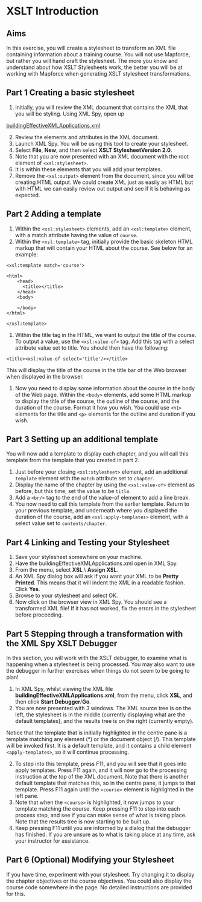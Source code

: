 # XSLT Introduction

## Aims

In this exercise, you will create a stylesheet to transform an XML file containing information about a training course. You will not use Mapforce, but rather you will hand craft the stylesheet. The more you know and understand about how XSLT Stylesheets work, the better you will be at working with Mapforce when generating XSLT stylesheet transformations.

## Part 1 Creating a basic stylesheet

1. Initially, you will review the XML document that contains the XML that you will be styling. Using XML Spy, open up 

[buildingEffectiveXMLApplications.xml](data/buildingEffectiveXMLApplications.xml)


2. Review the elements and attributes in the XML document.
3. Launch XML Spy. You will be using this tool to create your stylesheet. 
4. Select **File**, **New**, and then select **XSLT StylesheetVersion 2.0**.
5. Note that you are now presented with an XML document with the root element of `<xsl:stylesheet>`.
6. It is within these elements that you will add your templates.
7. Remove the `<xsl:output>` element from the document, since you will be creating HTML output. We could create XML just as easily as HTML but with HTML we can easily review out output and see if it is behaving as expected.

## Part 2 Adding a template

1. Within the `<xsl:stylesheet>` elements, add an `<xsl:template>` element, with a match attribute having the value of `course`.
2. Within the `<xsl:template>` tag, initially provide the basic skeleton HTML markup that will contain your HTML about the course. See below for an example:

```
<xsl:template match='course'>

<html>
    <head>
      <title></title>
    </head>
    <body>

    </body>
</html>

</xsl:template>
```

1. Within the title tag in the HTML, we want to output the title of the course. To output a value, use the `<xsl:value-of>` tag. Add this tag with a select attribute value set to title.
 You should then have the following:

```
<title><xsl:value-of select='title'/></title>
```

This will display the title of the course in the title bar of the Web browser when displayed in the browser.

1. Now you need to display some information about the course in the body of the Web page. Within the `<body>` elements, add some HTML markup to display the title of the course, the outline of the course, and the duration of the course. Format it how you wish. You could use `<h1>` elements for the title and `<p>` elements for the outline and duration if you wish.

## Part 3 Setting up an additional template

You will now add a template to display each chapter, and you will call this template from the template that you created in part 2.

1. Just before your closing `<xsl:stylesheet>` element, add an additional `template` element with the `match` attribute set to `chapter`.
2. Display the name of the chapter by using the `<xsl:value-of>` element as before, but this time, set the value to be `title`.
3. Add a `<br/>` tag to the end of the value-of element to add a line break.
4. You now need to call this template from the earlier template. Return to your previous template, and underneath where you displayed the duration of the course, add an `<xsl:apply-templates>` element, with a select value set to `contents/chapter`.

## Part 4 Linking and Testing your Stylesheet


1. Save your stylesheet somewhere on your machine.
2. Have the buildingEffectiveXMLApplications.xml open in XML Spy. 
3. From the menu, select **XSL** \ **Assign XSL**.
4. An XML Spy dialog box will ask if you want your XML to be **Pretty Printed**. This means that it will indent the XML in a readable fashion. Click **Yes**.
5. Browse to your stylesheet and select OK.
6. Now click on the browser view in XML Spy. You should see a transformed XML file! If it has not worked, fix the errors in the stylesheet before proceeding.

## Part 5 Stepping through a transformation with the XML Spy XSLT Debugger

In this section, you will work with the XSLT debugger, to examine what is happening when a stylesheet is being processed. You may also want to use the debugger in further exercises when things do not seem to be going to plan!

1. In XML Spy, whilst viewing the XML file **buildingEffectiveXMLApplications.xml**, from the menu, click **XSL**, and then click **Start Debugger**/**Go**.
2. You are now presented with 3 windows. The XML source tree is on the left, the stylesheet is in the middle (currently displaying what are the default templates), and the results tree is on the right (currently empty). 

Notice that the template that is initially highlighted in the centre pane is a template matching any element (\*) or the document object (/). This template will be invoked first. It is a default template, and it contains a child element `<apply-templates>`, so it will continue processing.

2. To step into this template, press F11, and you will see that it goes into apply templates. Press F11 again, and it will now go to the processing instruction at the top of the XML document. Note that there is another default template that matches this, so in the centre pane, it jumps to that template. Press F11 again until the `<course>` element is highlighted in the left pane.
3. Note that when the `<course>` is highlighted, it now jumps to your template matching the course. Keep pressing F11 to step into each process step, and see if you can make sense of what is taking place. Note that the results tree is now starting to be built up.
4. Keep pressing F11 until you are informed by a dialog that the debugger has finished. If you are unsure as to what is taking place at any time, ask your instructor for assistance.


## Part 6 (Optional) Modifying your Stylesheet

If you have time, experiment with your stylesheet. Try changing it to display the chapter objectives or the course objectives. You could also display the course code somewhere in the page. No detailed instructions are provided for this.

